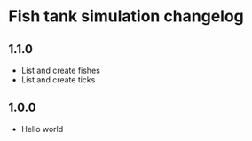 # Fish tank simulation changelog

## 1.1.0
- List and create fishes
- List and create ticks

## 1.0.0
- Hello world
